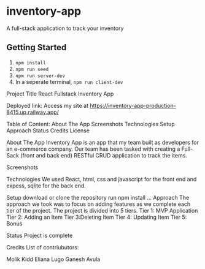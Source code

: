 # inventory-app
A full-stack application to track your inventory

## Getting Started

1. `npm install`
2. `npm run seed`
3. `npm run server-dev`
4. In a seperate terminal, `npm run client-dev`

Project Title
React Fullstack Inventory App

Deployed link:
Access my site at https://inventory-app-production-8415.up.railway.app/

Table of Content:
About The App
Screenshots
Technologies
Setup
Approach
Status
Credits
License


About The App
Inventory App is an app that my team built as developers for an e-commerce company. Our team has been tasked with creating a Full-Sack (front and back end) RESTful CRUD application to track the items.



Screenshots




Technologies
We used React, html, css and javascript for the front end and expess, sqlite for the back end.

Setup
download or clone the repository
run npm install
...
Approach
The approach we took was to focus on adding features as we complete each tier of the project. The project is divided into 5 tiers.
Tier 1: MVP Application
Tier 2: Adding an Item
Tier 3:Deleting Item
Tier 4: Updating Item
Tier 5: Bonus


Status
Project is complete

Credits
List of contriubutors:

Molik Kidd
Eliana Lugo
Ganesh Avula

